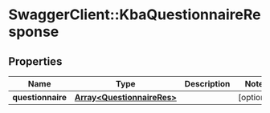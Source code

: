 # SwaggerClient::KbaQuestionnaireResponse

## Properties
Name | Type | Description | Notes
------------ | ------------- | ------------- | -------------
**questionnaire** | [**Array&lt;QuestionnaireRes&gt;**](QuestionnaireRes.md) |  | [optional] 


